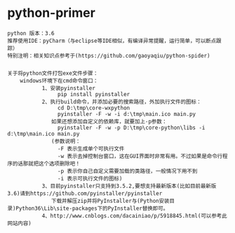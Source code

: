 # python-primer

####
	python 版本：3.6
	推荐使用IDE：pyCharm（与eclipse等IDE相似，有编译异常提醒，运行简单，可以断点跟踪）
	特别注明：相关知识点参考于(https://github.com/gaoyaqiu/python-spider) 
###
	关于将python文件打包exe文件步骤：
	    windows环境下在cmd命令窗口：
	           1、安装pyinstaller
	                pip install pyinstaller 
	           2、执行build命令，并添加必要的搜索路径，外加执行文件的图标：
	                cd D:\tmp\core-wxpython
                    pyinstaller -F -w -i d:\tmp\main.ico main.py
                  如果还想添加自定义的依赖库，就要加上-p参数：
                    pyinstaller -F -w -p D:\tmp\core-python\libs -i d:\tmp\main.ico main.py
                  (参数说明：
                    -F 表示生成单个可执行文件
                    -w 表示去掉控制台窗口，这在GUI界面时非常有用。不过如果是命令行程序的话那就把这个选项删除吧！
                    -p 表示你自己自定义需要加载的类路径，一般情况下用不到
                    -i 表示可执行文件的图标)
               3、目前pyinstaller只支持到3.5.2,要想支持最新版本(比如目前最新版3.6)请到https://github.com/pyinstaller/pyinstaller
                  下载并解压zip并将PyInstaller与(Python安装目录)Python36\Lib\site-packages下的PyInstaller替换即可。
               4、http://www.cnblogs.com/dacainiao/p/5918845.html(可以参考此网站内容)
	                            
	             
